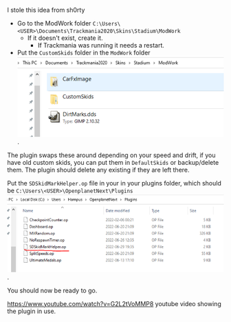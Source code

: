 I stole this idea from sh0rty

 - Go to the ModWork folder `C:\Users\<USER>\Documents\Trackmania2020\Skins\Stadium\ModWork`
   - If it doesn't exist, create it.
      - If Trackmania was running it needs a restart.
 - Put the `CustomSkids` folder in the `ModWork` folder ![ModWorkFolder](./Images/ModWorkFolder.PNG).

The plugin swaps these around depending on your speed and drift, if you have old custom skids, you can put them in `DefaultSkids` or backup/delete them. 
The plugin should delete any existing if they are left there.

Put the `SDSkidMarkHelper.op` file in your in your plugins folder, which should be `C:\Users\<USER>\OpenplanetNext\Plugins` ![PluginLocation](./Images/PluginLocation.PNG).

You should now be ready to go.

https://www.youtube.com/watch?v=G2L2tVoMMP8 youtube video showing the plugin in use.